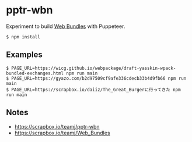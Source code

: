 # pptr-wbn

Experiment to build [Web Bundles](https://wicg.github.io/webpackage/draft-yasskin-wpack-bundled-exchanges.html) with Puppeteer.

```
$ npm install
```

## Examples
```
$ PAGE_URL=https://wicg.github.io/webpackage/draft-yasskin-wpack-bundled-exchanges.html npm run main
$ PAGE_URL=https://gyazo.com/b2d97509cf9afe336cdecb33b4d9fb66 npm run main
$ PAGE_URL=https://scrapbox.io/daiiz/The_Great_Burgerに行ってきた npm run main
```

## Notes
- https://scrapbox.io/teamj/pptr-wbn
- https://scrapbox.io/teamj/Web_Bundles
